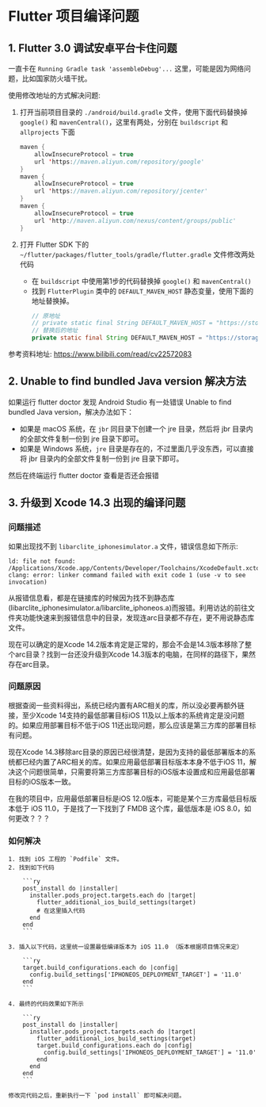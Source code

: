 # Flutter 项目编译问题

## 1. Flutter 3.0 调试安卓平台卡住问题

一直卡在 `Running Gradle task 'assembleDebug'...` 这里，可能是因为网络问题，比如国家防火墙干扰。

使用修改地址的方式解决问题:

1. 打开当前项目目录的 `./android/build.gradle` 文件，使用下面代码替换掉 `google()` 和 `mavenCentral()`，这里有两处，分别在 `buildscript` 和 `allprojects` 下面

    ```java
    maven {
        allowInsecureProtocol = true
        url 'https://maven.aliyun.com/repository/google'
    }
    maven {
        allowInsecureProtocol = true
        url 'https://maven.aliyun.com/repository/jcenter'
    }
    maven { 
        allowInsecureProtocol = true 
        url 'http://maven.aliyun.com/nexus/content/groups/public'
    }
    ```

2. 打开 Flutter SDK 下的 `~/flutter/packages/flutter_tools/gradle/flutter.gradle` 文件修改两处代码
    - 在 `buildscript` 中使用第1步的代码替换掉 `google()` 和 `mavenCentral()`
    - 找到 `FlutterPlugin` 类中的 `DEFAULT_MAVEN_HOST` 静态变量，使用下面的地址替换掉。
        ```java
        // 原地址
        // private static final String DEFAULT_MAVEN_HOST = "https://storage.googleapis.com";
        // 替换后的地址
        private static final String DEFAULT_MAVEN_HOST = "https://storage.flutter-io.cn";
        ```

参考资料地址: <https://www.bilibili.com/read/cv22572083>

## 2. Unable to find bundled Java version 解决方法

如果运行 flutter doctor 发现 Android Studio 有一处错误 Unable to find bundled Java version，解决办法如下：

- 如果是 macOS 系统，在 `jbr` 同目录下创建一个 jre 目录，然后将 jbr 目录内的全部文件复制一份到 jre 目录下即可。
- 如果是 Windows 系统，`jre` 目录是存在的，不过里面几乎没东西，可以直接将 jbr 目录内的全部文件复制一份到 jre 目录下即可。

然后在终端运行 flutter doctor 查看是否还会报错

## 3. 升级到 Xcode 14.3 出现的编译问题

### 问题描述
如果出现找不到 `libarclite_iphonesimulator.a` 文件，错误信息如下所示:

```shell
ld: file not found: /Applications/Xcode.app/Contents/Developer/Toolchains/XcodeDefault.xctoolchain/usr/lib/arc/libarclite_iphonesimulator.a
clang: error: linker command failed with exit code 1 (use -v to see invocation)
```

从报错信息看，都是在链接库的时候因为找不到静态库(libarclite_iphonesimulator.a/libarclite_iphoneos.a)而报错。利用访达的前往文件夹功能快速来到报错信息中的目录，发现连arc目录都不存在，更不用说静态库文件。

现在可以确定的是Xcode 14.2版本肯定是正常的，那会不会是14.3版本移除了整个arc目录？找到一台还没升级到Xcode 14.3版本的电脑，在同样的路径下，果然存在arc目录。

### 问题原因
根据查阅一些资料得出，系统已经内置有ARC相关的库，所以没必要再额外链接，至少Xcode 14支持的最低部署目标iOS 11及以上版本的系统肯定是没问题的。如果应用部署目标不低于iOS 11还出现问题，那么应该是第三方库的部署目标有问题。

现在Xcode 14.3移除arc目录的原因已经很清楚，是因为支持的最低部署版本的系统都已经内置了ARC相关的库。如果应用最低部署目标版本本身不低于iOS 11，解决这个问题很简单，只需要将第三方库部署目标的iOS版本设置成和应用最低部署目标的iOS版本一致。

在我的项目中，应用最低部署目标是iOS 12.0版本，可能是某个三方库最低目标版本低于 iOS 11.0，于是找了一下找到了 FMDB 这个库，最低版本是 iOS 8.0，如何更改？？？

### 如何解决
    1. 找到 iOS 工程的 `Podfile` 文件。
    2. 找到如下代码
    
        ```ry
        post_install do |installer|
          installer.pods_project.targets.each do |target|
            flutter_additional_ios_build_settings(target)
            # 在这里插入代码
          end
        end
        ```
        
    3. 插入以下代码，这里统一设置最低编译版本为 iOS 11.0 （版本根据项目情况来定）
    
        ```ry
        target.build_configurations.each do |config|
          config.build_settings['IPHONEOS_DEPLOYMENT_TARGET'] = '11.0'
        end
        ```
        
    4. 最终的代码效果如下所示

        ```ry
        post_install do |installer|
          installer.pods_project.targets.each do |target|
            flutter_additional_ios_build_settings(target)
            target.build_configurations.each do |config|
              config.build_settings['IPHONEOS_DEPLOYMENT_TARGET'] = '11.0'
            end
          end
        end
        ```
        
    修改完代码之后，重新执行一下 `pod install` 即可解决问题。

